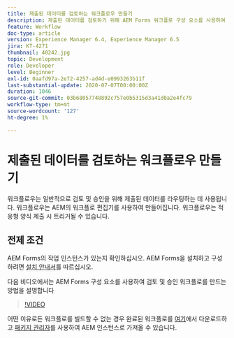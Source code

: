 ```yaml
---
title: 제출된 데이터를 검토하는 워크플로우 만들기
description: 제출된 데이터를 검토하기 위해 AEM Forms 워크플로 구성 요소를 사용하여 AEM 워크플로 모델 만들기
feature: Workflow
doc-type: article
version: Experience Manager 6.4, Experience Manager 6.5
jira: KT-4271
thumbnail: 40242.jpg
topic: Development
role: Developer
level: Beginner
exl-id: 0aafd97a-2e72-4257-ad4d-e0993263b11f
last-substantial-update: 2020-07-07T00:00:00Z
duration: 1046
source-git-commit: 03b68057748892c757e0b5315d3a41d0a2e4fc79
workflow-type: tm+mt
source-wordcount: '127'
ht-degree: 1%

---
```


# 제출된 데이터를 검토하는 워크플로우 만들기

워크플로우는 일반적으로 검토 및 승인을 위해 제출된 데이터를 라우팅하는 데 사용됩니다. 워크플로우는 AEM의 워크플로 편집기를 사용하여 만들어집니다. 워크플로우는 적응형 양식 제출 시 트리거될 수 있습니다.

## 전제 조건

AEM Forms의 작업 인스턴스가 있는지 확인하십시오. AEM Forms을 설치하고 구성하려면 [설치 안내서](https://experienceleague.adobe.com/docs/experience-manager-65/forms/install-aem-forms/osgi-installation/installing-configuring-aem-forms-osgi.html?lang=ko)를 따르십시오.

다음 비디오에서는 AEM Forms 구성 요소를 사용하여 검토 및 승인 워크플로를 만드는 방법을 설명합니다
>[!VIDEO](https://video.tv.adobe.com/v/40242?quality=12&learn=on)


어떤 이유로든 워크플로를 빌드할 수 없는 경우 완료된 워크플로를 [여기](assets/review-submitted-data-workflow.zip)에서 다운로드하고 [패키지 관리자](http://localhost:4502/crx/packmgr/index.jsp)를 사용하여 AEM 인스턴스로 가져올 수 있습니다.
